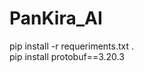 # PanKira_AI
pip install -r requeriments.txt                            .         
pip install protobuf==3.20.3

